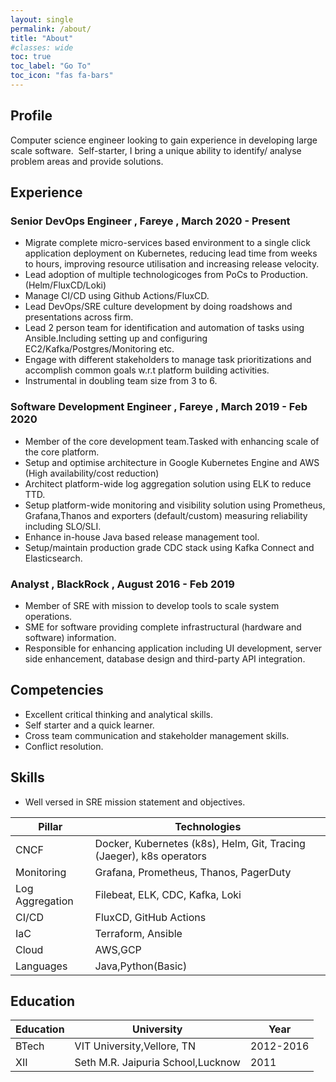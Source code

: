 ```yaml
---
layout: single
permalink: /about/
title: "About"
#classes: wide
toc: true
toc_label: "Go To"
toc_icon: "fas fa-bars"
---
```

## Profile
Computer science engineer looking to gain experience in developing large scale
software.&nbsp;
Self-starter, I bring a unique ability to identify/ analyse problem areas and provide
solutions.

## Experience
### Senior DevOps Engineer , Fareye , March 2020 - Present
  * Migrate complete micro-services based environment to a single click application deployment on Kubernetes, reducing lead time from weeks to hours, improving resource utilisation and increasing release velocity.
  * Lead adoption of multiple technologicoges from PoCs to Production.(Helm/FluxCD/Loki)
  * Manage CI/CD using Github Actions/FluxCD.
  * Lead DevOps/SRE culture development by doing roadshows and presentations across firm.
  * Lead 2 person team for identification and automation of tasks using Ansible.Including setting up and configuring EC2/Kafka/Postgres/Monitoring etc.
  * Engage with different stakeholders to manage task prioritizations and accomplish common goals w.r.t platform building activities.
  * Instrumental in doubling team size from 3 to 6.

### Software Development Engineer , Fareye , March 2019 - Feb 2020
  * Member of the core development team.Tasked with enhancing scale of the core platform.
  * Setup and optimise architecture in Google Kubernetes Engine and AWS (High availability/cost reduction)
  * Architect platform-wide log aggregation solution using ELK to reduce TTD.
  * Setup platform-wide monitoring and visibility solution using Prometheus, Grafana,Thanos and exporters (default/custom) measuring reliability including SLO/SLI.
  * Enhance in-house Java based release management tool.
  * Setup/maintain production grade CDC stack using Kafka Connect and Elasticsearch.

### Analyst , BlackRock , August 2016 - Feb 2019
  * Member of SRE with mission to develop tools to scale system operations.
  * SME for software providing complete infrastructural (hardware and software) information.
  * Responsible for enhancing application including UI development, server side enhancement, database design and third-party API integration.

## Competencies
  * Excellent critical thinking and analytical skills.
  * Self starter and a quick learner.
  * Cross team communication and stakeholder management skills.
  * Conflict resolution.

## Skills
  * Well versed in SRE mission statement and objectives.

| Pillar           | Technologies 									                          |
| --------         | ------ 																  |
| CNCF    		   | Docker, Kubernetes (k8s), Helm, Git, Tracing (Jaeger), k8s operators     |
| Monitoring       | Grafana, Prometheus, Thanos, PagerDuty  								  |
| Log Aggregation  | Filebeat, ELK, CDC, Kafka, Loki  										  |
| CI/CD            | FluxCD, GitHub Actions  												  |
| IaC              | Terraform, Ansible  													  | 
| Cloud            | AWS,GCP                                                                  |
| Languages        | Java,Python(Basic)                                                       |

## Education

| Education | University       						| Year 		    |
| --------  | --------         						| ------        |
|	BTech	| VIT University,Vellore, TN 			| 2012-2016     |
|	XII 	| Seth M.R. Jaipuria School,Lucknow     | 2011  		|
